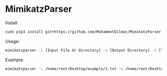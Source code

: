 # MimikatzParser

İnstall
```bash
sudo pip3 install git+https://github.com/MuhammetDilmac/MimikatzParser.git
```
Usage:
```bash
mimikatzparser -i [Input File Or Directory] -o [Output Directory] -t [TYPE{txt, html, xml, pdf, excel}] -l [LIMIT OF PASSWORD CHARACTER] -a [ALL OUTPUT IN ONE FILE(True, False)]
```
Example:
```bash
mimikatzparser -i /home/root/Desktop/example/1.txt -o /home/root/Desktop/ -t excel -l 3
```
